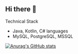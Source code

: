 ## Hi there 👋
Technical Stack
*   Java, Kotlin, C# languages
*   MySQL, PostgreSQL, MSSQL


[![Anurag's GitHub stats](https://github-readme-stats.vercel.app/api?username=haarta)](https://github.com/haarta/github-readme-stats)
